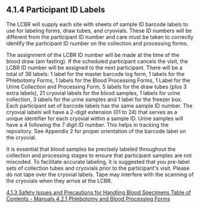 ## 4.1.4 Participant ID Labels

The LCBR will supply each site with sheets of sample ID barcode labels to use for labeling forms, draw tubes, and cryovials.  These ID numbers will be different from the participant ID number and care must be taken to correctly identify the participant ID number on the collection and processing forms.

The assignment of the LCBR ID number will be made at the time of the blood draw (am fasting).  If the scheduled participant cancels the visit, the LCBR ID number will be assigned to the next participant.  There will be a total of 38 labels: 1 label for the master barcode log form, 1 labels for the Phlebotomy Forms, 1 labels for the Blood Processing Forms, 1 Label for the Urine Collection and Processing Form, 5 labels for the draw tubes (plus 3 extra labels), 21 cryovial labels for the blood samples, 1 labels for urine collection, 3 labels for the urine samples and 1 label for the freezer box. Each participant set of barcode labels has the same sample ID number.  The cryovial labels will have a 2-digit extension (01 to 24) that serves as a unique identifier for each cryovial within a sample ID.  Urine samples will have a 4 following the 7 digit ID number.  This helps in tracking the repository.  See Appendix 2 for proper orientation of the barcode label on the cryovial.

It is essential that blood samples be precisely labeled throughout the collection and processing stages to ensure that participant samples are not miscoded.  To facilitate accurate labeling, it is suggested that you pre-label sets of collection tubes and cryovials prior to the participant's visit.  Please do not tape over the cryovial labels.  Tape may interfere with the scanning of the cryovials when they arrive at the LCBR.


<div class="center">
<div class="btn-group">
  <a href=":pages_path:/manuals/blood-collection-processing/4-01-03-safety-issues-and-precautions.md" class="btn btn-default">
    <span class="glyphicon glyphicon-chevron-left"></span>
    4.1.3 Safety Issues and Precautions for Handling Blood Specimens
  </a>

  <a href=":pages_path:/manuals/manual-toc.md" class="btn btn-default">
    <span class="glyphicon glyphicon-chevron-up"></span>
    Table of Contents - Manuals
  </a>

  <a href=":pages_path:/manuals/blood-collection-processing/4-02-01-phlebotomy-and-blood-processing-forms.md" class="btn btn-success">
    4.2.1 Phlebotomy and Blood Processing Forms
    <span class="glyphicon glyphicon-chevron-right"></span>
  </a>
</div>
</div>
